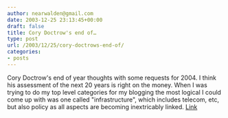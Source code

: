 ```yaml
---
author: nearwalden@gmail.com
date: 2003-12-25 23:13:45+00:00
draft: false
title: Cory Doctrow's end of…
type: post
url: /2003/12/25/cory-doctrows-end-of/
categories:
- posts
---
```


Cory Doctrow's end of year thoughts with some requests for 2004.  I think his assessment of the next 20 years is right on the money.  When I was trying to do my top level categories for my blogging the most logical I could come up with was one called "infrastructure", which includes telecom, etc, but also policy as all aspects are becoming inextricably linked.  [Link](//boingboing.net/2003_12_01_archive.html#107215324306229904')



